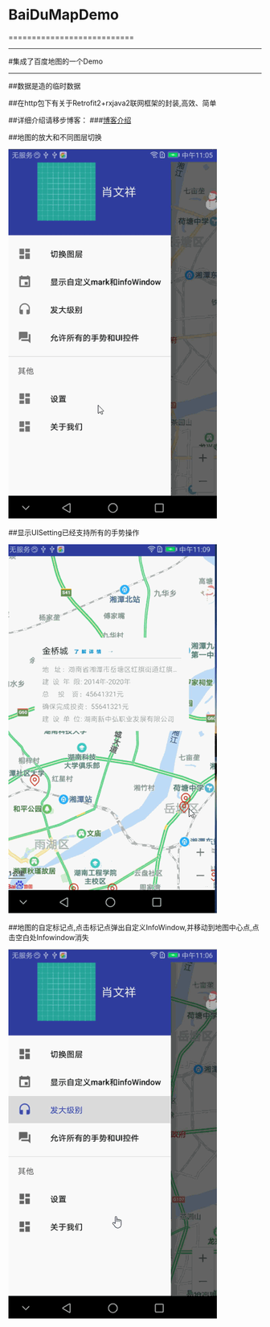 # BaiDuMapDemo
===========================
 ****
  #集成了百度地图的一个Demo
  ****

 ##数据是造的临时数据

 ##在http包下有关于Retrofit2+rxjava2联网框架的封装,高效、简单

 ##详细介绍请移步博客：
 ###[博客介绍](http://blog.csdn.net/kevin_321v/article/details/78810053)  



 ##地图的放大和不同图层切换

![image](https://github.com/kevin321happy/BaiDuMapDemo/blob/master/app/map01.gif)




 ##显示UISetting已经支持所有的手势操作

![image](https://github.com/kevin321happy/BaiDuMapDemo/blob/master/app/map03.gif)



 ##地图的自定标记点,点击标记点弹出自定义InfoWindow,并移动到地图中心点,点击空白处Infowindow消失


![image](https://github.com/kevin321happy/BaiDuMapDemo/blob/master/app/map02.gif)
